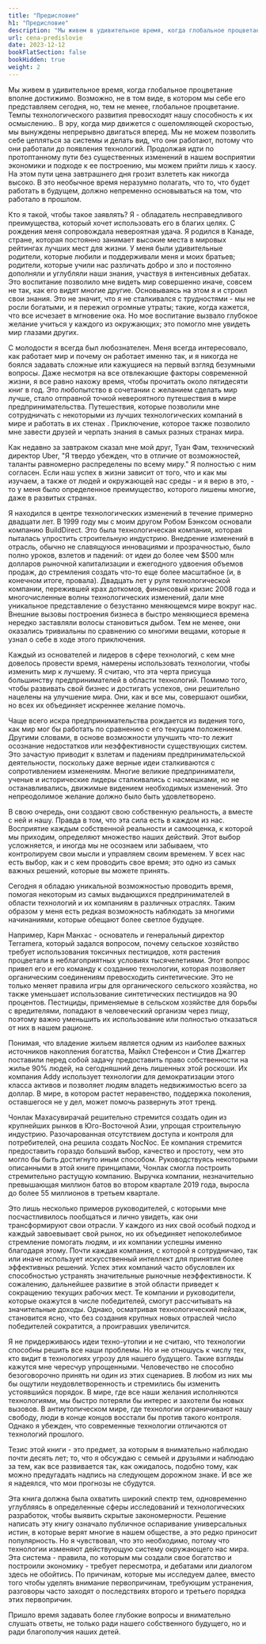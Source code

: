 ```yaml
---
title: "Предисловие"
h1: "Предисловие"
description: "Мы живем в удивительное время, когда глобальное процветание вполне достижимо."
url: cena-predislovie
date: 2023-12-12
bookFlatSection: false
bookHidden: true
weight: 2
---
```


Мы живем в удивительное время, когда глобальное процветание вполне достижимо. Возможно, не в том виде, в котором мы себе его представляем сегодня, но, тем не менее, глобальное процветание. Темпы технологического развития превосходят нашу способность к их осмыслению.. В эру, когда мир движется с ошеломляющей скоростью, мы вынуждены непрерывно двигаться вперед. Мы не можем позволить себе цепляться за системы и делать вид, что они работают, потому что они работали до появления технологий. Продолжая идти по протоптанному пути без существенных изменений в нашем восприятии экономики и подходе к ее построению, мы можем прийти лишь к хаосу. На этом пути цена завтрашнего дня грозит взлететь как никогда высоко. В это необычное время неразумно полагать, что то, что будет работать в будущем, должно непременно основываться на том, что работало в прошлом.

Кто я такой, чтобы такое заявлять? Я - обладатель несправедливого преимущества, который хочет использовать его в благих целях. С рождения меня сопровождала невероятная удача. Я родился в Канаде, стране, которая постоянно занимает высокие места в мировых рейтингах лучших мест для жизни. У меня были удивительные родители, которые любили и поддерживали меня и моих братьев; родители, которые учили нас различать добро и зло и постоянно дополняли и углубляли наши знания, участвуя в интенсивных дебатах. Это воспитание позволило мне видеть мир совершенно иначе, совсем не так, как его видят многие другие. Основываясь на этом я и строил свои знания. Это не значит, что я не сталкивался с трудностями - мы не росли богатыми, и я пережил огромные утраты; такие, когда кажется, что все исчезает в мгновение ока. Но мое воспитание вызвало глубокое желание учиться у каждого из окружающих; это помогло мне увидеть мир глазами других.

С молодости я всегда был любознателен. Меня всегда интересовало, как работает мир и почему он работает именно так, и я никогда не боялся задавать сложные или кажущиеся на первый взгляд безумными вопросы. Даже несмотря на все отвлекающие факторы современной жизни, я все равно нахожу время, чтобы прочитать около пятидесяти книг в год. Это любопытство в сочетании с желанием сделать мир лучше, стало отправной точкой невероятного путешествия в мире предпринимательства. Путешествия, которые позволили мне сотрудничать с некоторыми из лучших технологических компаний в мире и работать в их стенах . Приключение, которое также позволило мне завести друзей и черпать знания в самых разных странах мира.

Как недавно за завтраком сказал мне мой друг, Туан Фам, технический директор Uber, "Я твердо убежден, что в отличие от возможностей, таланты равномерно распределены по всему миру." Я полностью с ним согласен. Если наш успех в жизни зависит от того, что и как мы изучаем, а также от людей и окружающей нас среды - и я верю в это, - то у меня было определенное преимущество, которого лишены многие, даже в развитых странах.

Я находился в центре технологических изменений в течение примерно двадцати лет. В 1999 году мы с моим другом Робом Бэнксом основали компанию BuildDirect. Это была технологическая компания, которая пыталась упростить строительную индустрию. Внедрение изменений в отрасль, обычно не славящуюся инновациями и прозрачностью, было полно уроков, взлетов и падений: от идеи до более чем $500 млн долларов рыночной капитализации и ежегодного удвоения объемов продаж, до стремления создать что-то еще более масштабное (и, в конечном итоге, провала). Двадцать лет у руля технологической компании, пережившей крах доткомов, финансовый кризис 2008 года и многочисленные волны технологических изменений, дали мне уникальное представление о безустанно меняющемся мире вокруг нас. Внешние вызовы построения бизнеса в быстро меняющиеся времена нередко заставляли волосы становиться дыбом. Тем не менее, они оказались тривиальны по сравнению со многими вещами, которые я узнал о себе в ходе этого приключения.

Каждый из основателей и лидеров в сфере технологий, с кем мне довелось провести время, намерены использовать технологии, чтобы изменить мир к лучшему. Я считаю, что эта черта присуща большинству предпринимателей в области технологий. Помимо того, чтобы развивать свой бизнес и достигать успехов, они решительно нацелены на улучшение мира. Они, как и все мы, совершают ошибки, но всех их объединяет искреннее желание помочь.

Чаще всего искра предпринимательства рождается из видения того, как мир мог бы работать по сравнению с его текущим положением. Другими словами, в основе возможности улучшить что-то лежит осознание недостатков или неэффективности существующих систем. Это зачастую приводит к взлетам и падениям предпринимательской деятельности, поскольку даже верные идеи сталкиваются с сопротивлением изменениям. Многие великие предприниматели, ученые и исторические лидеры сталкивались с насмешками, но не останавливались, движимые видением необходимых изменений. Это непреодолимое желание должно было быть удовлетворено.

В свою очередь, они создают свою собственную реальность, а вместе с ней и нашу. Правда в том, что эта сила есть в каждом из нас. Восприятие каждым собственной реальности и самооценка, к которой мы приходим, определяют множество наших действий. Этот выбор усложняется, и иногда мы не осознаем или забываем, что контролируем свои мысли и управляем своим временем. У всех нас есть выбор, как и с кем проводить свое время; это одно из самых важных решений, которые вы можете принять.

Сегодня я обладаю уникальной возможностью проводить время, помогая некоторым из самых выдающихся предпринимателей в области технологий и их компаниям в различных отраслях. Таким образом у меня есть редкая возможность наблюдать за многими начинаниями, которые обещают более светлое будущее.

Например, Карн Манхас - основатель и генеральный директор Terramera, который задался вопросом, почему сельское хозяйство требует использования токсичных пестицидов, хотя растения процветали в неблагоприятных условиях тысячелетиями. Этот вопрос привел его и его команду к созданию технологии, которая позволяет органическим соединениям превосходить синтетические. Это не только меняет правила игры для органического сельского хозяйства, но также уменьшает использование синтетических пестицидов на 90 процентов. Пестициды, применяемые в сельском хозяйстве для борьбы с вредителями, попадают в человеческий организм через пищу, поэтому важно уменьшить их использование или полностью отказаться от них в нашем рационе.

Понимая, что владение жильем является одним из наиболее важных источников накопления богатства, Майкл Стефенсон и Стив Джаггер поставили перед собой задачу предоставить право собственности на жилье 90% людей, на сегодняшний день лишенных этой роскоши. Их компания Addy использует технологии для демократизации этого класса активов и позволяет людям владеть недвижимостью всего за доллар. В мире, в котором растет неравенство, поддержка поколения, оставшегося не у дел, может помочь развернуть этот тренд.

Чонлак Махасувирачай решительно стремится создать один из крупнейших рынков в Юго-Восточной Азии, упрощая строительную индустрию. Разочарованная отсутствием доступа и контроля для потребителей, она решила создать NocNoc. Ее компания стремится предоставить гораздо больший выбор, качество и простоту, чем это могло бы быть достигнуто иным способом. Руководствуясь  некоторыми описанными в этой книге принципами, Чонлак смогла построить стремительно растущую компанию. Выручка компании, незначительно превышающая  миллион батов во втором квартале 2019 года, выросла до более 55 миллионов в третьем квартале.

Это лишь несколько примеров руководителей, с которыми мне посчастливилось пообщаться и лично увидеть, как они трансформируют свои отрасли. У каждого из них свой особый подход и каждый завоевывает свой рынок, но их объединяет непоколебимое стремление помогать людям, и их компании успешны именно благодаря этому. Почти каждая компания, с которой я сотрудничаю, так или иначе использует искусственный интеллект для принятия более эффективных решений. Успех этих компаний часто обусловлен их способностью устранять значительные рыночные неэффективности. К сожалению, дальнейшее развитие в этой области приведет к сокращению текущих рабочих мест. Те компании и руководители, которые окажутся в числе победителей, смогут рассчитывать на значительные доходы. Однако, осматривая технологический пейзаж, становится ясно, что без создания крупных новых отраслей число победителей сократится, а проигравших увеличится.

Я не придерживаюсь идеи техно-утопии и не считаю, что технологии способны решить все наши проблемы. Но и не отношусь к числу тех, кто видит в технологиях угрозу для нашего будущего. Такие взгляды кажутся мне чересчур упрощенными. Человечество не способно безоговорочно принять ни один из этих сценариев. В любом из них мы бы ощутили неудовлетворенность и стремились бы изменить устоявшийся порядок. В мире, где все наши желания исполняются технологиями, мы быстро потеряли бы интерес и захотели бы новых вызовов. В антиутопическом мире, где технологии ограничивают нашу свободу, люди в конце концов восстали бы против такого контроля. Однако я убежден, что современные технологии отличаются от технологий прошлого.

Тезис этой книги - это предмет, за которым я внимательно наблюдаю почти десять лет; то, что я обсуждаю с семьей и друзьями и наблюдаю за тем, как все развивается так, как ожидалось, подобно тому, как можно предугадать надпись на следующем дорожном знаке. И все же я надеялся, что мои прогнозы не сбудутся.

Эта книга должна была охватить широкий спектр тем, одновременно углубляясь в определенные сферы исследований и технологических разработок, чтобы выявить скрытые закономерности. Решение написать эту книгу означало публичное оспаривание универсальных истин, в которые верят многие в нашем обществе, а это редко приносит популярность. Но я чувствовал, что это необходимо, потому что технологии изменяют действующую систему окружающего нас мира. Эта система - правила, по которым мы создали свое богатство и построили экономику - требует пересмотра, и дебатами или диалогом здесь не обойтись. По причинам, которые мы исследуем далее, вместо того чтобы уделять внимание первопричинам, требующим устранения, разговоры часто заходят о последствиях второго и третьего порядка этих первопричин.

Пришло время задавать более глубокие вопросы и внимательно слушать ответы, не только ради нашего собственного будущего, но и ради благополучия наших детей.
